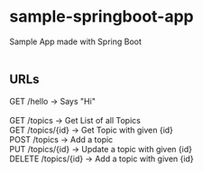 # sample-springboot-app
Sample App made with Spring Boot
<br/><br/>
## URLs
GET /hello  -> Says "Hi" <br/>
<br/>
GET /topics  -> Get List of all Topics <br/>
GET /topics/{id} -> Get Topic with given {id} <br/>
POST /topics -> Add a topic <br/>
PUT /topics/{id} -> Update a topic with given {id}<br/>
DELETE /topics/{id} -> Add a topic with given {id}<br/>



